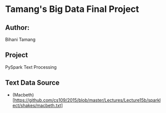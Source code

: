 # Tamang's Big Data Final Project

## Author:
Bihani Tamang

## Project
PySpark Text Processing

## Text Data Source

- (Macbeth) [https://github.com/cs109/2015/blob/master/Lectures/Lecture15b/sparklect/shakes/macbeth.txt]
